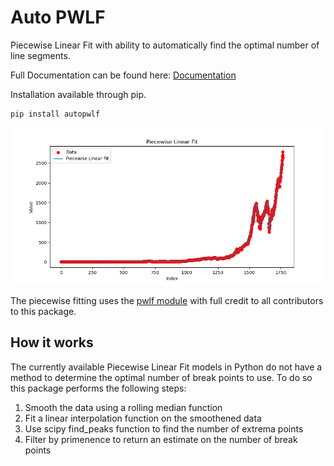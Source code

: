 # Auto PWLF
Piecewise Linear Fit with ability to automatically find the optimal number of line segments.

Full Documentation can be found here: [Documentation](https://autopwlf.readthedocs.io/en/latest/#)


Installation available through pip.
```
pip install autopwlf

```

![image](https://github.com/nweerasuriya/auto_pwlf/blob/main/examples/S%26P500_autofit.png)

The piecewise fitting uses the [pwlf module](https://github.com/cjekel/piecewise_linear_fit_py) with full credit to all contributors to this package.

## How it works
The currently available Piecewise Linear Fit models in Python do not have a method to determine the optimal number of break points to use. To do so this package performs the following steps:

1. Smooth the data using a rolling median function
2. Fit a linear interpolation function on the smoothened data
3. Use scipy find_peaks function to find the number of extrema points
4. Filter by primenence to return an estimate on the number of break points



